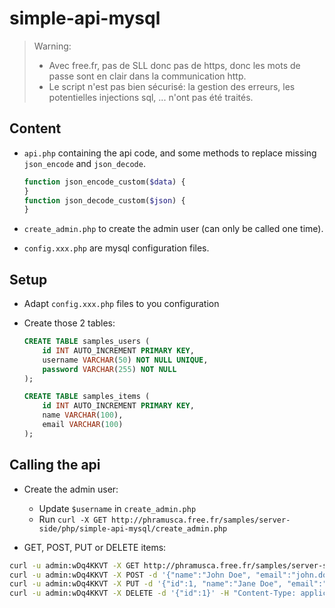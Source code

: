 # simple-api-mysql

> Warning:
>
> - Avec free.fr, pas de SLL donc pas de https, donc les mots de passe sont en clair dans la communication http.
> - Le script n'est pas bien sécurisé: la gestion des erreurs, les potentielles injections sql, ... n'ont pas été traités.

## Content

- `api.php` containing the api code, and some methods to replace missing `json_encode` and `json_decode`.

    ```php
    function json_encode_custom($data) {
    }
    function json_decode_custom($json) {
    }
    ```

- `create_admin.php` to create the admin user (can only be called one time).
- `config.xxx.php` are mysql configuration files.

## Setup

- Adapt `config.xxx.php` files to you configuration
- Create those 2 tables:

    ```sql
    CREATE TABLE samples_users (
        id INT AUTO_INCREMENT PRIMARY KEY,
        username VARCHAR(50) NOT NULL UNIQUE,
        password VARCHAR(255) NOT NULL
    );

    CREATE TABLE samples_items (
        id INT AUTO_INCREMENT PRIMARY KEY,
        name VARCHAR(100),
        email VARCHAR(100)
    );
    ```

## Calling the api

- Create the admin user:
  - Update `$username` in `create_admin.php`
  - Run `curl -X GET http://phramusca.free.fr/samples/server-side/php/simple-api-mysql/create_admin.php`

- GET, POST, PUT or DELETE items:

```sh
curl -u admin:wDq4KKVT -X GET http://phramusca.free.fr/samples/server-side/php/simple-api-mysql/api.php
curl -u admin:wDq4KKVT -X POST -d '{"name":"John Doe", "email":"john.doe@example.com"}' -H "Content-Type: application/json" http://phramusca.free.fr/samples/server-side/php/simple-api-mysql/api.php
curl -u admin:wDq4KKVT -X PUT -d '{"id":1, "name":"Jane Doe", "email":"jane.doe@example.com"}' -H "Content-Type: application/json" http://phramusca.free.fr/samples/server-side/php/simple-api-mysql/api.php
curl -u admin:wDq4KKVT -X DELETE -d '{"id":1}' -H "Content-Type: application/json" http://phramusca.free.fr/samples/server-side/php/simple-api-mysql/api.php
```
